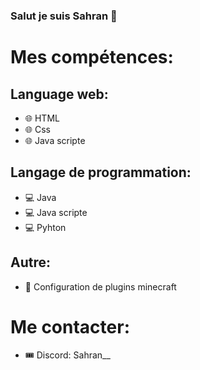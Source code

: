 ### Salut je suis Sahran 👋

# Mes compétences:

## Language web:
- 🌐 HTML
- 🌐 Css
- 🌐 Java scripte
## Langage de programmation:
- 💻 Java
- 💻 Java scripte
- 💻 Pyhton
## Autre:
- 🎈 Configuration de plugins minecraft

# Me contacter:
- 🎟 Discord: Sahran__
